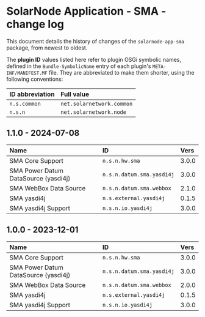 # SolarNode Application - SMA - change log

This document details the history of changes of the `solarnode-app-sma` package, from
newest to oldest.

The **plugin ID** values listed here refer to plugin OSGi symbolic names, defined in the
`Bundle-SymbolicName` entry of each plugin's `META-INF/MANIFEST.MF` file. They are abbreviated to
make them shorter, using the following conventions:

| ID abbreviation | Full value                |
|:----------------|:--------------------------|
| `n.s.common`    | `net.solarnetwork.common` |
| `n.s.n`         | `net.solarnetwork.node`   |

## 1.1.0 - 2024-07-08

| Name                                 | ID                        | Vers  |
|:-------------------------------------|:--------------------------|:------|
| SMA Core Support                     | `n.s.n.hw.sma`            | 3.0.0 |
| SMA Power Datum DataSource (yasdi4j) | `n.s.n.datum.sma.yasdi4j` | 3.0.0 |
| SMA WebBox Data Source               | `n.s.n.datum.sma.webbox`  | 2.1.0 |
| SMA yasdi4j                          | `n.s.external.yasdi4j`    | 0.1.5 |
| SMA yasdi4j Support                  | `n.s.n.io.yasdi4j`        | 3.0.0 |


## 1.0.0 - 2023-12-01

| Name                                 | ID                        | Vers  |
|:-------------------------------------|:--------------------------|:------|
| SMA Core Support                     | `n.s.n.hw.sma`            | 3.0.0 |
| SMA Power Datum DataSource (yasdi4j) | `n.s.n.datum.sma.yasdi4j` | 3.0.0 |
| SMA WebBox Data Source               | `n.s.n.datum.sma.webbox`  | 2.0.0 |
| SMA yasdi4j                          | `n.s.external.yasdi4j`    | 0.1.5 |
| SMA yasdi4j Support                  | `n.s.n.io.yasdi4j`        | 3.0.0 |
